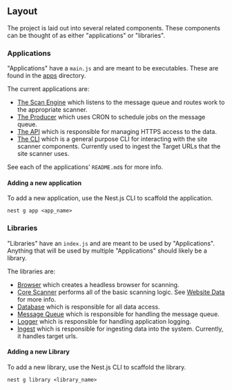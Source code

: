## Layout
The project is laid out into several related components. These components can be thought of as either "applications" or "libraries".

### Applications
"Applications" have a `main.js` and are meant to be executables. These are found in the [apps](./apps) directory.

The current applications are:
* [The Scan Engine](../apps/scan-engine) which listens to the message queue and routes work to the appropriate scanner.
* [The  Producer](../apps/producer) which uses CRON to schedule jobs on the message queue.
* [The API](../apps/api) which is responsible for managing HTTPS access to the data.
* [The CLI](../apps/cli) which is a general purpose CLI for interacting with the site scanner components. Currently used to ingest the Target URLs that the site scanner uses.

See each of the applications' `README.md`s for more info.

#### Adding a new application
To add a new application, use the Nest.js CLI to scaffold the application.

`nest g app <app_name>`

### Libraries
"Libraries" have an `index.js` and are meant to be used by "Applications". Anything that will be used by multiple "Applications" should likely be a library.

The libraries are:

* [Browser](../libs/browser) which creates a headless browser for scanning.
* [Core Scanner](../libs/core-scanner) performs all of the basic scanning logic. See [Website Data](https://github.com/18F/site-scanning-documentation/blob/main/about/website-data.md) for more info.
* [Database](../libs/database) which is responsible for all data access.
* [Message Queue](../libs/message-queue) which is responsible for handling the message queue.
* [Logger](../libs/logger) which is responsible for handling application logging.
* [Ingest](../libs/ingest) which is responsible for ingesting data into the system. Currently, it handles target urls.

#### Adding a new Library
To add a new library, use the Nest.js CLI to scaffold the library.

`nest g library <library_name>`
